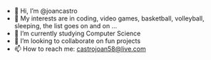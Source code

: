 - 👋 Hi, I’m @joancastro
- 👀 My interests are in coding, video games, basketball, volleyball, sleeping, the list goes on and on ... 
- 🌱 I’m currently studying Computer Science
- 💞️ I’m looking to collaborate on fun projects
- 📫 How to reach me: castrojoan58@live.com

<!---
joancastro/joancastro is a ✨ special ✨ repository because its `README.md` (this file) appears on your GitHub profile.
You can click the Preview link to take a look at your changes.
--->
